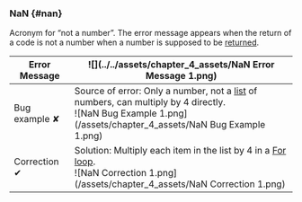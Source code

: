 ### NaN {#nan}

Acronym for “not a number”. The error message appears when the return of a code is not a number when a number is supposed to be [returned](/chapter_1_mobius_interface/execute.md).

| Error Message | ![](../../assets/chapter_4_assets/NaN Error Message 1.png)<br> |
| --- | --- |
| Bug example ✘ | Source of error: Only a number, not a [list](/chapter_3_procedures/List.md) of numbers, can multiply by 4 directly.<br>![NaN Bug Example 1.png](/assets/chapter_4_assets/NaN Bug Example 1.png)<br> |
| Correction ✔ | Solution: Multiply each item in the list by 4 in a [For loop](/chapter_3_procedures/Loops.md). <br>![NaN Correction 1.png](/assets/chapter_4_assets/NaN Correction 1.png)<br>|